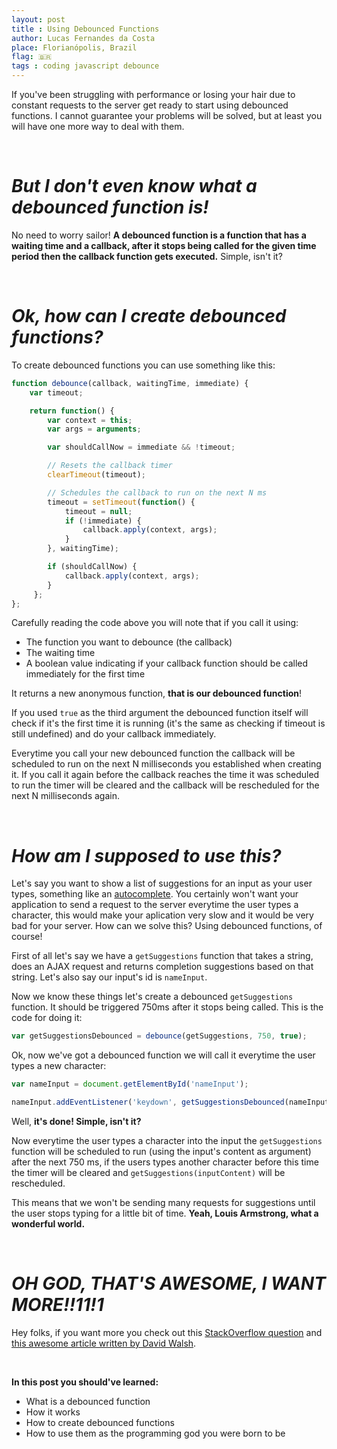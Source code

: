 ```yaml
---
layout: post
title : Using Debounced Functions
author: Lucas Fernandes da Costa
place: Florianópolis, Brazil
flag: 🇧🇷
tags : coding javascript debounce
---
```


If you've been struggling with performance or losing your hair due to constant requests to the server get ready to start using debounced functions. I cannot guarantee your problems will be solved, but at least you will have one more way to deal with them.

<br />

# ***But I don't even know what a debounced function is!***

No need to worry sailor!
**A debounced function is a function that has a waiting time and a callback, after it stops being called for the given time period then the callback function gets executed.** Simple, isn't it?

<br />

# ***Ok, how can I create debounced functions?***

To create debounced functions you can use something like this:

```javascript
function debounce(callback, waitingTime, immediate) {
    var timeout;           

    return function() {
        var context = this;
        var args = arguments;

        var shouldCallNow = immediate && !timeout;

        // Resets the callback timer
        clearTimeout(timeout);

        // Schedules the callback to run on the next N ms
        timeout = setTimeout(function() {
            timeout = null;
            if (!immediate) {
                callback.apply(context, args);
            }
        }, waitingTime);

        if (shouldCallNow) {
            callback.apply(context, args);
        } 
     };
};
```

Carefully reading the code above you will note that if you call it using: 

* The function you want to debounce (the callback)
* The waiting time 
* A boolean value indicating if your callback function should be called immediately for the first time

It returns a new anonymous function, **that is our debounced function**!

If you used `true` as the third argument the debounced function itself will check if it's the first time it is running (it's the same as checking if timeout is still undefined) and do your callback immediately.

Everytime you call your new debounced function the callback will be scheduled to run on the next N milliseconds you established when creating it. If you call it again before the callback reaches the time it was scheduled to run the timer will be cleared and the callback will be rescheduled for the next N milliseconds again.

<br />

# ***How am I supposed to use this?***

Let's say you want to show a list of suggestions for an input as your user types, something like an [autocomplete](https://en.wikipedia.org/wiki/Autocomplete). You certainly won't want your application to send a request to the server everytime the user types a character, this would make your aplication very slow and it would be very bad for your server. How can we solve this? Using debounced functions, of course!

First of all let's say we have a `getSuggestions` function that takes a string, does an AJAX request and returns completion suggestions based on that string. Let's also say our input's id is `nameInput`.

Now we know these things let's create a debounced `getSuggestions` function. It should be triggered 750ms after it stops being called. This is the code for doing it:

```javascript
var getSuggestionsDebounced = debounce(getSuggestions, 750, true);
```

Ok, now we've got a debounced function we will call it everytime the user types a new character:

```javascript
var nameInput = document.getElementById('nameInput');

nameInput.addEventListener('keydown', getSuggestionsDebounced(nameInput.value));
```

Well, **it's done! Simple, isn't it?**

Now everytime the user types a character into the input the `getSuggestions` function will be scheduled to run (using the input's content as argument) after the next 750 ms, if the users types another character before this time the timer will be cleared and `getSuggestions(inputContent)` will be rescheduled.

This means that we won't be sending many requests for suggestions until the user stops typing for a little bit of time. **Yeah, Louis Armstrong, what a wonderful world.** 

<br />

# ***OH GOD, THAT'S AWESOME, I WANT MORE!!11!1***

Hey folks, if you want more you check out this [StackOverflow question](http://stackoverflow.com/questions/24004791/can-someone-explain-the-debounce-function-in-javascript#_=_) and [this awesome article written by David Walsh](http://davidwalsh.name/javascript-debounce-function).

<br />

**In this post you should've learned:**

- What is a debounced function
- How it works
- How to create debounced functions
- How to use them as the programming god you were born to be
